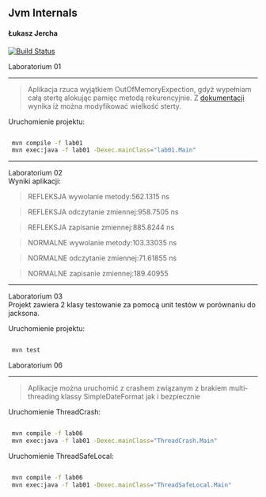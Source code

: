 ## Jvm Internals
#### Łukasz Jercha
[![Build Status](https://travis-ci.org/ljercha/jvm.svg?branch=master)](https://travis-ci.org/ljercha/jvm)

Laboratorium 01
***
> Aplikacja rzuca wyjątkiem OutOfMemoryExpection, gdyż wypełniam całą stertę alokując pamięc metodą rekurencyjnie.
>   Z [dokumentacji](http://docs.oracle.com/javase/7/docs/technotes/tools/windows/java.html#nonstandard) wynika iż można modyfikować wielkość sterty.  

Uruchomienie projektu:
```bash

 mvn compile -f lab01
 mvn exec:java -f lab01 -Dexec.mainClass="lab01.Main"
 ```

***
Laboratorium 02  
Wyniki aplikacji:
  
  
> REFLEKSJA wywolanie metody:562.1315 ns
  
> REFLEKSJA odczytanie zmiennej:958.7505 ns 
  
> REFLEKSJA zapisanie zmiennej:885.8244 ns
  
> NORMALNE wywolanie metody:103.33035 ns
  
> NORMALNE odczytanie zmiennej:71.61855 ns
  
> NORMALNE zapisanie zmiennej:189.40955
  

***
Laboratorium 03  
Projekt zawiera 2 klasy testowanie za pomocą unit testów w porównaniu do jacksona.  

Uruchomienie projektu:
```bash

 mvn test
 ```
  
  
Laboratorium 06
***
> Aplikacje można uruchomić z crashem związanym z brakiem multi-threading klassy SimpleDateFormat jak  i bezpiecznie

Uruchomienie ThreadCrash:
```bash

 mvn compile -f lab06
 mvn exec:java -f lab01 -Dexec.mainClass="ThreadCrash.Main"
 ```

Uruchomienie ThreadSafeLocal:
```bash

 mvn compile -f lab06
 mvn exec:java -f lab01 -Dexec.mainClass="ThreadSafeLocal.Main"
 ```
